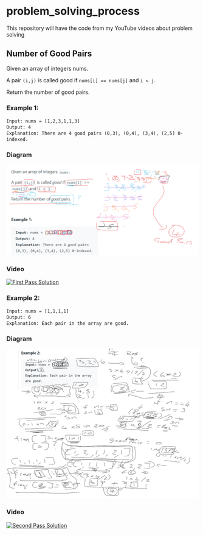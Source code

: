 # problem_solving_process
This repository will have the code from my YouTube videos about problem solving

## Number of Good Pairs
Given an array of integers nums.

A pair `(i,j)` is called good if `nums[i] == nums[j]` and `i < j`.

Return the number of good pairs.

### Example 1:

```
Input: nums = [1,2,3,1,1,3]
Output: 4
Explanation: There are 4 good pairs (0,3), (0,4), (3,4), (2,5) 0-indexed.
```

### Diagram
![First Pass](./assets/pass1.PNG)
### Video
[![First Pass Solution](https://img.youtube.com/vi/vAYxbu6AkH0/0.jpg)](https://youtu.be/vAYxbu6AkH0)

### Example 2:
```
Input: nums = [1,1,1,1]
Output: 6
Explanation: Each pair in the array are good.
```

### Diagram
![Second Pass](./assets/pass2.PNG)

### Video
[![Second Pass Solution](https://img.youtube.com/vi/0JZYGtt3ZT0/0.jpg)](https://youtu.be/0JZYGtt3ZT0)
